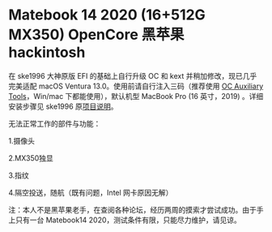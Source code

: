 # Matebook 14 2020 (16+512G MX350) OpenCore 黑苹果 hackintosh
  
在 ske1996 大神原版 EFI 的基础上自行升级 OC 和 kext 并稍加修改，现已几乎完美适配 macOS Ventura 13.0。使用前请自行注入三码（推荐使用 [OC Auxiliary Tools](https://github.com/ic005k/OCAuxiliaryTools)，Win/mac 下都能使用），默认机型 MacBook Pro (16 英寸，2019) 。详细安装步骤见 ske1996 原[项目说明](https://github.com/ske1996/matebook-13and14-OpenCore-Hackintosh/blob/master/readme.md)。

无法正常工作的部件与功能：

1.摄像头

2.MX350独显

3.指纹

4.隔空投送，随航（既有问题，Intel 网卡原因无解）


注：本人不是黑苹果老手，在查阅各种论坛，经历两周的摸索才尝试成功。由于手上只有一台 Matebook14 2020，测试条件有限，只能尽力维护，请见谅。
